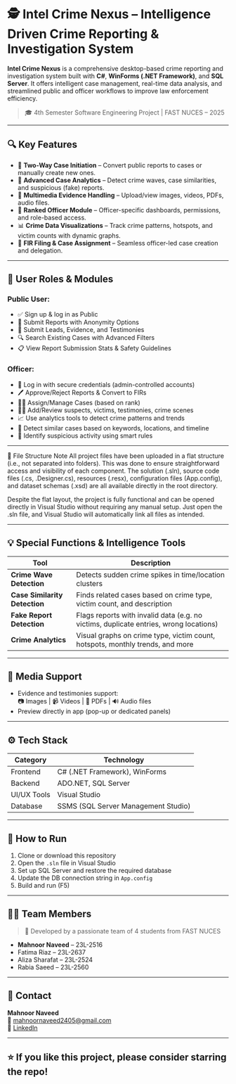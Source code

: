 # 🕵️ Intel Crime Nexus – Intelligence Driven Crime Reporting & Investigation System

**Intel Crime Nexus** is a comprehensive desktop-based crime reporting and investigation system built with **C#**, **WinForms (.NET Framework)**, and **SQL Server**. It offers intelligent case management, real-time data analysis, and streamlined public and officer workflows to improve law enforcement efficiency.

> 🎓 4th Semester Software Engineering Project | FAST NUCES – 2025

---

## 🔍 Key Features

- 🔁 **Two-Way Case Initiation** – Convert public reports to cases or manually create new ones.
- 🧠 **Advanced Case Analytics** – Detect crime waves, case similarities, and suspicious (fake) reports.
- 📁 **Multimedia Evidence Handling** – Upload/view images, videos, PDFs, audio files.
- 👮 **Ranked Officer Module** – Officer-specific dashboards, permissions, and role-based access.
- 📊 **Crime Data Visualizations** – Track crime patterns, hotspots, and victim counts with dynamic graphs.
- 🧾 **FIR Filing & Case Assignment** – Seamless officer-led case creation and delegation.

---

## 👥 User Roles & Modules

### Public User:
- ✅ Sign up & log in as Public
- 📄 Submit Reports with Anonymity Options
- 📌 Submit Leads, Evidence, and Testimonies
- 🔍 Search Existing Cases with Advanced Filters
- 📋 View Report Submission Stats & Safety Guidelines

### Officer:
- 🔐 Log in with secure credentials (admin-controlled accounts)
- 🖊 Approve/Reject Reports & Convert to FIRs
- 👨‍✈️ Assign/Manage Cases (based on rank)
- 🕵️‍♂️ Add/Review suspects, victims, testimonies, crime scenes
- 📈 Use analytics tools to detect crime patterns and trends
- 🧠 Detect similar cases based on keywords, locations, and timeline
- 📢 Identify suspicious activity using smart rules

---

📁 File Structure Note
All project files have been uploaded in a flat structure (i.e., not separated into folders). This was done to ensure straightforward access and visibility of each component. The solution (.sln), source code files (.cs, .Designer.cs), resources (.resx), configuration files (App.config), and dataset schemas (.xsd) are all available directly in the root directory.

Despite the flat layout, the project is fully functional and can be opened directly in Visual Studio without requiring any manual setup. Just open the .sln file, and Visual Studio will automatically link all files as intended.

---

## 💡 Special Functions & Intelligence Tools

| Tool | Description |
|------|-------------|
| **Crime Wave Detection** | Detects sudden crime spikes in time/location clusters |
| **Case Similarity Detection** | Finds related cases based on crime type, victim count, and description |
| **Fake Report Detection** | Flags reports with invalid data (e.g. no victims, duplicate entries, wrong locations) |
| **Crime Analytics** | Visual graphs on crime type, victim count, hotspots, monthly trends, and more |

---

## 📸 Media Support

- Evidence and testimonies support:  
  📷 Images | 📹 Videos | 📄 PDFs | 🔊 Audio files  
- Preview directly in app (pop-up or dedicated panels)

---

## ⚙️ Tech Stack

| Category     | Technology                          |
|--------------|-------------------------------------|
| Frontend     | C# (.NET Framework), WinForms       |
| Backend      | ADO.NET, SQL Server                 |
| UI/UX Tools  | Visual Studio                       |
| Database     | SSMS (SQL Server Management Studio) |

---

## 🚀 How to Run

1. Clone or download this repository
2. Open the `.sln` file in Visual Studio
3. Set up SQL Server and restore the required database
4. Update the DB connection string in `App.config`
5. Build and run (F5)

---

## 👩‍💻 Team Members

> 👏 Developed by a passionate team of 4 students from FAST NUCES

- **Mahnoor Naveed** – 23L-2516  
- Fatima Riaz – 23L-2637  
- Aliza Sharafat – 23L-2524  
- Rabia Saeed – 23L-2560  

---

## 📩 Contact

**Mahnoor Naveed**  
📧 mahnoornaveed2405@gmail.com  
🔗 [LinkedIn](https://linkedin.com/in/mahnoorrrajput)

---

## ⭐ If you like this project, please consider starring the repo!


